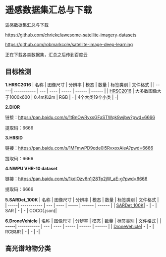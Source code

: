 # 遥感数据集汇总与下载
遥感数据集汇总与下载

https://github.com/chrieke/awesome-satellite-imagery-datasets

https://github.com/robmarkcole/satellite-image-deep-learning

正在下载各类数据集，汇总之后传到百度云


## 目标检测

**1.HRSC2016**
| 名称  | 图像尺寸      | 分辨率 | 模态 | 数量   | 标签类别 | 文件格式 |
| -----|  ----------- | --- | ---- | ----- | ------  | ------ |
| [HRSC2016](https://pan.baidu.com/s/1jarjxn6us6NWo3fylPj50g?pwd=6666 ) |  大多数图像大于1000x600 | 0.4m和2m | RGB | - | 4个大类19个小类 | -|

**2.DIOR**

链接：https://pan.baidu.com/s/1tBnOwRyxsGFaSTWqk9wjbw?pwd=6666 

提取码：6666

**3.HRSID**

链接：https://pan.baidu.com/s/1MFmwPD9qde0i5RvxoxAieA?pwd=6666 

提取码：6666

**4.NWPU VHR-10 dataset**

链接：https://pan.baidu.com/s/1kdlOzv6n1j28Tp2jW_aE-g?pwd=6666 

提取码：6666

**5.SARDet_100K**
| 名称  | 图像尺寸      | 分辨率 | 模态 | 数量   | 标签类别 | 文件格式 |
| -----|  ----------- | --- | ---- | ----- | ------  | ------ |
|  [SARDet_100K](https://github.com/zcablii/SARDet_100K)|  - | - | SAR | - | - | COCO(.json)|

**6.DroneVehicle**
| 名称  | 图像尺寸      | 分辨率 | 模态 | 数量   | 标签类别 | 文件格式 |
| -----|  ----------- | --- | ---- | ----- | ------  | ------ |
|  [DroneVehicle](https://github.com/VisDrone/DroneVehicle)|  - | - | RGB&IR | - | - | -|


## 高光谱地物分类

## 
